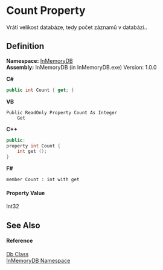 # Count Property


Vrátí velikost databáze, tedy počet záznamů v databázi..



## Definition
**Namespace:** <a href="044e8d7f-0f94-a8b4-bd65-529f6359fdf7">InMemoryDB</a>  
**Assembly:** InMemoryDB (in InMemoryDB.exe) Version: 1.0.0

**C#**
``` C#
public int Count { get; }
```
**VB**
``` VB
Public ReadOnly Property Count As Integer
	Get
```
**C++**
``` C++
public:
property int Count {
	int get ();
}
```
**F#**
``` F#
member Count : int with get
```



#### Property Value
Int32

## See Also


#### Reference
<a href="072256a6-4e86-2a0a-723b-934e64bcdb43">Db Class</a>  
<a href="044e8d7f-0f94-a8b4-bd65-529f6359fdf7">InMemoryDB Namespace</a>  
